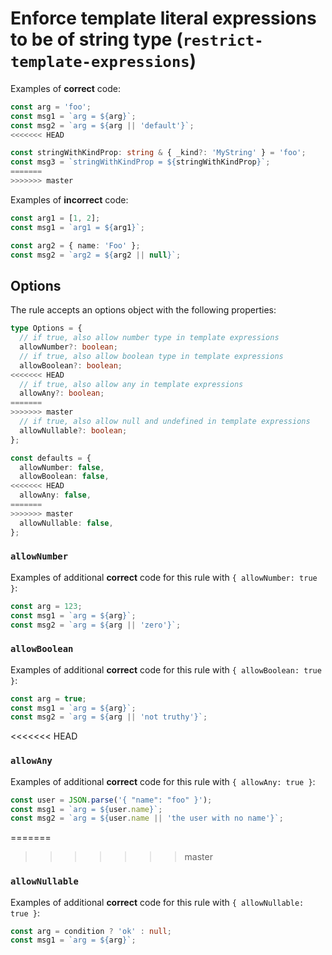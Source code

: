 # Enforce template literal expressions to be of string type (`restrict-template-expressions`)

Examples of **correct** code:

```ts
const arg = 'foo';
const msg1 = `arg = ${arg}`;
const msg2 = `arg = ${arg || 'default'}`;
<<<<<<< HEAD

const stringWithKindProp: string & { _kind?: 'MyString' } = 'foo';
const msg3 = `stringWithKindProp = ${stringWithKindProp}`;
=======
>>>>>>> master
```

Examples of **incorrect** code:

```ts
const arg1 = [1, 2];
const msg1 = `arg1 = ${arg1}`;

const arg2 = { name: 'Foo' };
const msg2 = `arg2 = ${arg2 || null}`;
```

## Options

The rule accepts an options object with the following properties:

```ts
type Options = {
  // if true, also allow number type in template expressions
  allowNumber?: boolean;
  // if true, also allow boolean type in template expressions
  allowBoolean?: boolean;
<<<<<<< HEAD
  // if true, also allow any in template expressions
  allowAny?: boolean;
=======
>>>>>>> master
  // if true, also allow null and undefined in template expressions
  allowNullable?: boolean;
};

const defaults = {
  allowNumber: false,
  allowBoolean: false,
<<<<<<< HEAD
  allowAny: false,
=======
>>>>>>> master
  allowNullable: false,
};
```

### `allowNumber`

Examples of additional **correct** code for this rule with `{ allowNumber: true }`:

```ts
const arg = 123;
const msg1 = `arg = ${arg}`;
const msg2 = `arg = ${arg || 'zero'}`;
```

### `allowBoolean`

Examples of additional **correct** code for this rule with `{ allowBoolean: true }`:

```ts
const arg = true;
const msg1 = `arg = ${arg}`;
const msg2 = `arg = ${arg || 'not truthy'}`;
```

<<<<<<< HEAD
### `allowAny`

Examples of additional **correct** code for this rule with `{ allowAny: true }`:

```ts
const user = JSON.parse('{ "name": "foo" }');
const msg1 = `arg = ${user.name}`;
const msg2 = `arg = ${user.name || 'the user with no name'}`;
```

=======
>>>>>>> master
### `allowNullable`

Examples of additional **correct** code for this rule with `{ allowNullable: true }`:

```ts
const arg = condition ? 'ok' : null;
const msg1 = `arg = ${arg}`;
```
